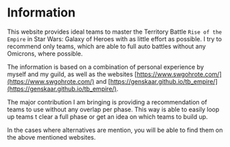 # Information

This website provides ideal teams to master the Territory Battle `Rise of the Empire` in Star Wars: Galaxy of Heroes with as little effort as possible. I try to recommend only teams, which are able to full auto battles without any Omicrons, where possible.

The information is based on a combination of personal experience by myself and my guild, as well as the websites [https://www.swgohrote.com/](https://www.swgohrote.com/) and [https://genskaar.github.io/tb_empire/](https://genskaar.github.io/tb_empire/).

The major contribution I am bringing is providing a recommendation of teams to use without any overlap per phase. This way is able to easily loop up teams t clear a full phase or get an idea on which teams to build up.

In the cases where alternatives are mention, you will be able to find them on the above mentioned websites.
